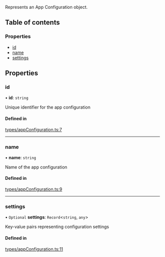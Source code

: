 Represents an App Configuration object.

## Table of contents

### Properties

- [id](AppConfigurationResponse.md#id)
- [name](AppConfigurationResponse.md#name)
- [settings](AppConfigurationResponse.md#settings)

## Properties

### id

• **id**: `string`

Unique identifier for the app configuration

#### Defined in

[types/appConfiguration.ts:7](https://github.com/Prove-Anything/smartlinks/blob/54a929dabe2ef3c5f4a5a559c656ea584231138a/src/types/appConfiguration.ts#L7)

___

### name

• **name**: `string`

Name of the app configuration

#### Defined in

[types/appConfiguration.ts:9](https://github.com/Prove-Anything/smartlinks/blob/54a929dabe2ef3c5f4a5a559c656ea584231138a/src/types/appConfiguration.ts#L9)

___

### settings

• `Optional` **settings**: `Record`\<`string`, `any`\>

Key-value pairs representing configuration settings

#### Defined in

[types/appConfiguration.ts:11](https://github.com/Prove-Anything/smartlinks/blob/54a929dabe2ef3c5f4a5a559c656ea584231138a/src/types/appConfiguration.ts#L11)
